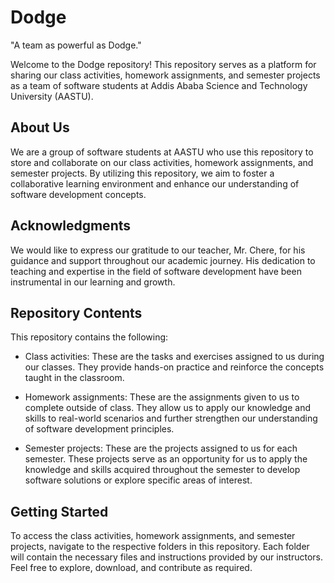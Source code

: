 # Dodge

"A team as powerful as Dodge."

Welcome to the Dodge repository! This repository serves as a platform for sharing our class activities, homework assignments, and semester projects as a team of software students at Addis Ababa Science and Technology University (AASTU).

## About Us

We are a group of software students at AASTU who use this repository to store and collaborate on our class activities, homework assignments, and semester projects. By utilizing this repository, we aim to foster a collaborative learning environment and enhance our understanding of software development concepts.

## Acknowledgments

We would like to express our gratitude to our teacher, Mr. Chere, for his guidance and support throughout our academic journey. His dedication to teaching and expertise in the field of software development have been instrumental in our learning and growth.

## Repository Contents

This repository contains the following:

- Class activities: These are the tasks and exercises assigned to us during our classes. They provide hands-on practice and reinforce the concepts taught in the classroom.

- Homework assignments: These are the assignments given to us to complete outside of class. They allow us to apply our knowledge and skills to real-world scenarios and further strengthen our understanding of software development principles.

- Semester projects: These are the projects assigned to us for each semester. These projects serve as an opportunity for us to apply the knowledge and skills acquired throughout the semester to develop software solutions or explore specific areas of interest.

## Getting Started

To access the class activities, homework assignments, and semester projects, navigate to the respective folders in this repository. Each folder will contain the necessary files and instructions provided by our instructors. Feel free to explore, download, and contribute as required.
